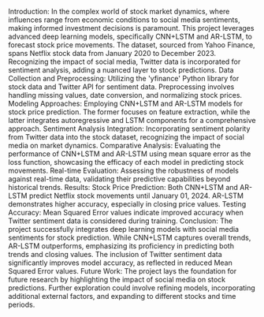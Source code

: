 
Introduction: In the complex world of stock market dynamics, where influences range from economic conditions to social media sentiments, making informed investment decisions is paramount. This project leverages advanced deep learning models, specifically CNN+LSTM and AR-LSTM, to forecast stock price movements. The dataset, sourced from Yahoo Finance, spans Netflix stock data from January 2020 to December 2023. Recognizing the impact of social media, Twitter data is incorporated for sentiment analysis, adding a nuanced layer to stock predictions.
Data Collection and Preprocessing: Utilizing the 'yfinance' Python library for stock data and Twitter API for sentiment data. Preprocessing involves handling missing values, date conversion, and normalizing stock prices.
Modeling Approaches: Employing CNN+LSTM and AR-LSTM models for stock price prediction. The former focuses on feature extraction, while the latter integrates autoregressive and LSTM components for a comprehensive approach.
Sentiment Analysis Integration: Incorporating sentiment polarity from Twitter data into the stock dataset, recognizing the impact of social media on market dynamics.
Comparative Analysis: Evaluating the performance of CNN+LSTM and AR-LSTM using mean square error as the loss function, showcasing the efficacy of each model in predicting stock movements.
Real-time Evaluation: Assessing the robustness of models against real-time data, validating their predictive capabilities beyond historical trends.
Results:
Stock Price Prediction: Both CNN+LSTM and AR-LSTM predict Netflix stock movements until January 01, 2024. AR-LSTM demonstrates higher accuracy, especially in closing price values.
Testing Accuracy: Mean Squared Error values indicate improved accuracy when Twitter sentiment data is considered during training.
Conclusion:
The project successfully integrates deep learning models with social media sentiments for stock prediction. While CNN+LSTM captures overall trends, AR-LSTM outperforms, emphasizing its proficiency in predicting both trends and closing values. The inclusion of Twitter sentiment data significantly improves model accuracy, as reflected in reduced Mean Squared Error values.
Future Work:
The project lays the foundation for future research by highlighting the impact of social media on stock predictions. Further exploration could involve refining models, incorporating additional external factors, and expanding to different stocks and time periods.
